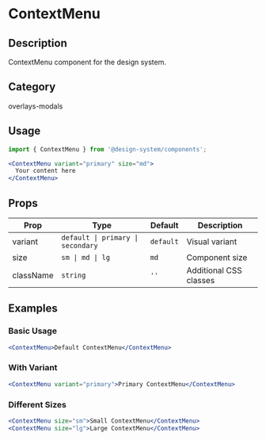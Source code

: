 # ContextMenu

## Description
ContextMenu component for the design system.

## Category
overlays-modals

## Usage

```jsx
import { ContextMenu } from '@design-system/components';

<ContextMenu variant="primary" size="md">
  Your content here
</ContextMenu>
```

## Props

| Prop | Type | Default | Description |
|------|------|---------|-------------|
| variant | `default \| primary \| secondary` | `default` | Visual variant |
| size | `sm \| md \| lg` | `md` | Component size |
| className | `string` | `''` | Additional CSS classes |

## Examples

### Basic Usage
```jsx
<ContextMenu>Default ContextMenu</ContextMenu>
```

### With Variant
```jsx
<ContextMenu variant="primary">Primary ContextMenu</ContextMenu>
```

### Different Sizes
```jsx
<ContextMenu size="sm">Small ContextMenu</ContextMenu>
<ContextMenu size="lg">Large ContextMenu</ContextMenu>
```
